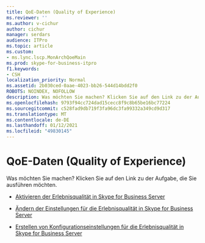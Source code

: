 ```yaml
---
title: QoE-Daten (Quality of Experience)
ms.reviewer: ''
ms.author: v-cichur
author: cichur
manager: serdars
audience: ITPro
ms.topic: article
ms.custom:
- ms.lync.lscp.MonArchQoeMain
ms.prod: skype-for-business-itpro
f1.keywords:
- CSH
localization_priority: Normal
ms.assetid: 2b030ced-0aae-4023-bb26-544d14bdd2f0
ROBOTS: NOINDEX, NOFOLLOW
description: Was möchten Sie machen? Klicken Sie auf den Link zu der Aufgabe, die Sie ausführen möchten.
ms.openlocfilehash: 9793f94cc724dad15cecc8f9c8b65be16bc77224
ms.sourcegitcommit: c528fad9db719f3fa96dc3fa99332a349cd9d317
ms.translationtype: MT
ms.contentlocale: de-DE
ms.lasthandoff: 01/12/2021
ms.locfileid: "49830145"
---
```

# <a name="quality-of-experience-qoe-data"></a>QoE-Daten (Quality of Experience)
 
Was möchten Sie machen? Klicken Sie auf den Link zu der Aufgabe, die Sie ausführen möchten.
  
- [Aktivieren der Erlebnisqualität in Skype for Business Server](../../../manage/health-and-monitoring/enable-qoe.md)
    
- [Ändern der Einstellungen für die Erlebnisqualität in Skype for Business Server](../../../manage/health-and-monitoring/modify-qoe-settings.md)
    
- [Erstellen von Konfigurationseinstellungen für die Erlebnisqualität in Skype for Business Server](../../../manage/health-and-monitoring/create-qoe-configuration-settings.md)
    
 

